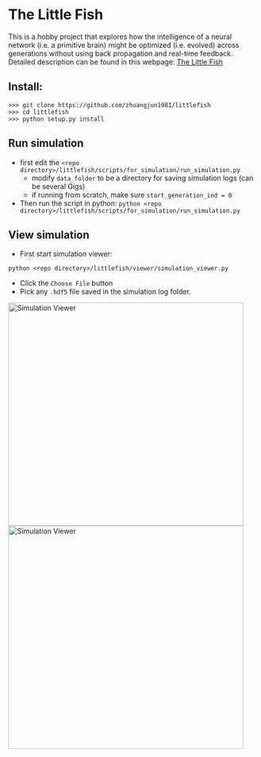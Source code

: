 # The Little Fish
This is a hobby project that explores how the intelligence of a neural network (i.e. a primitive brain) might be optimized (i.e. evolved) across generations without using back propagation and real-time feedback.   
Detailed description can be found in this webpage: [The Little Fish](https://sites.google.com/view/thelittlefish/home)

## Install:
```
>>> git clone https://github.com/zhuangjun1981/littlefish
>>> cd littlefish
>>> python setup.py install
```

## Run simulation
- first edit the `<repo directory>/littlefish/scripts/for_simulation/run_simulation.py`
  - modify `data_folder` to be a directory for saving simulation logs (can be several Gigs) 
  - if running from scratch, make sure `start_generation_ind = 0`
- Then run the script in python:
  ```python <repo directory>/littlefish/scripts/for_simulation/run_simulation.py```

## View simulation
- First start simulation viewer:
```
python <repo directory>/littlefish/viewer/simulation_viewer.py
```

- Click the `Choose File` button 
- Pick any `.hdf5` file saved in the simulation log folder.  

<img src="littlefish/scripts/for_webpage/media/simulation_viewer_unloaded.jpg" alt="Simulation Viewer" width="474" height="450"> <img src="littlefish/scripts/for_webpage/media/simulation_viewer_loaded.jpg" alt="Simulation Viewer" width="474" height="450">  
